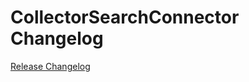 # CollectorSearchConnector Changelog

[Release Changelog](https://github.com/spryker/CollectorSearchConnector/releases)
